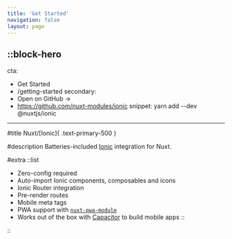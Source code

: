 ```yaml
---
title: 'Get Started'
navigation: false
layout: page
---
```


::block-hero
---
cta:
  - Get Started
  - /getting-started
secondary:
  - Open on GitHub →
  - https://github.com/nuxt-modules/ionic
snippet: yarn add --dev @nuxtjs/ionic
---

#title
Nuxt/[Ionic]{ .text-primary-500 }

#description
Batteries-included [Ionic](https://ionicframework.com/) integration for Nuxt.

#extra
::list
- Zero-config required
- Auto-import Ionic components, composables and icons
- Ionic Router integration
- Pre-render routes
- Mobile meta tags
- PWA support with [`nuxt-pwa-module`](https://github.com/kevinmarrec/nuxt-pwa-module)
- Works out of the box with [Capacitor](https://capacitorjs.com/) to build mobile apps
::

::
